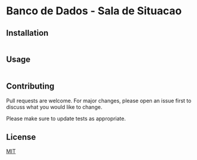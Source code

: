 # Banco de Dados - Sala de Situacao


## Installation


```bash
```

## Usage

```
```

## Contributing
Pull requests are welcome. For major changes, please open an issue first to
discuss what you would like to change.

Please make sure to update tests as appropriate.

## License
[MIT](https://choosealicense.com/licenses/mit/)
